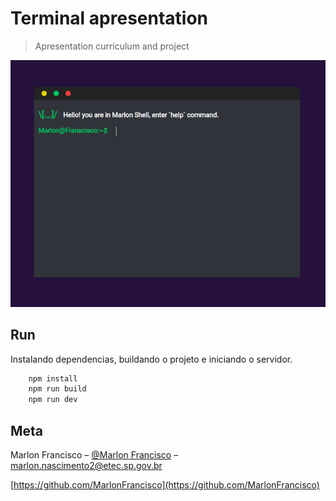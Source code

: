 # Terminal apresentation

>   Apresentation curriculum and project

![](./lib/assets/img/screen.png)

## Run

Instalando dependencias, buildando o projeto e iniciando o servidor.

```sh
    npm install
    npm run build
    npm run dev
```

## Meta

Marlon Francisco – [@Marlon Francisco](https://www.linkedin.com/in/marlon-francisco-a8ab2215b/) – marlon.nascimento2@etec.sp.gov.br

[https://github.com/MarlonFrancisco](https://github.com/MarlonFrancisco)